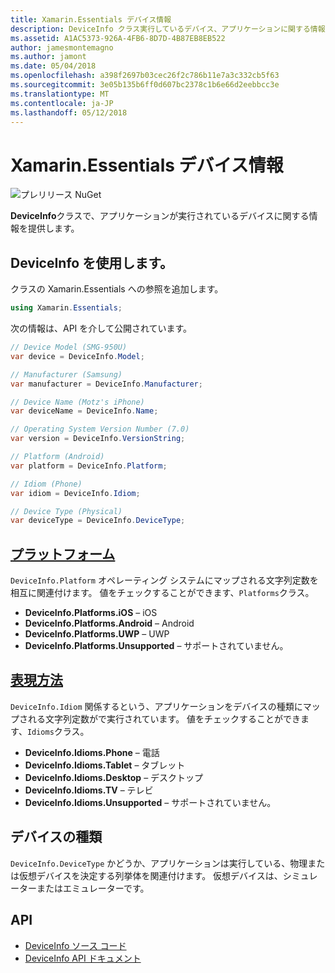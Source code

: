 ```yaml
---
title: Xamarin.Essentials デバイス情報
description: DeviceInfo クラス実行しているデバイス、アプリケーションに関する情報を提供します。
ms.assetid: A1AC5373-926A-4FB6-8D7D-4B87EB8EB522
author: jamesmontemagno
ms.author: jamont
ms.date: 05/04/2018
ms.openlocfilehash: a398f2697b03cec26f2c786b11e7a3c332cb5f63
ms.sourcegitcommit: 3e05b135b6ff0d607bc2378c1b6e66d2eebbcc3e
ms.translationtype: MT
ms.contentlocale: ja-JP
ms.lasthandoff: 05/12/2018
---
```

# <a name="xamarinessentials-device-information"></a>Xamarin.Essentials デバイス情報

![プレリリース NuGet](~/media/shared/pre-release.png)

**DeviceInfo**クラスで、アプリケーションが実行されているデバイスに関する情報を提供します。

## <a name="using-deviceinfo"></a>DeviceInfo を使用します。

クラスの Xamarin.Essentials への参照を追加します。

```csharp
using Xamarin.Essentials;
```

次の情報は、API を介して公開されています。

```csharp
// Device Model (SMG-950U)
var device = DeviceInfo.Model;

// Manufacturer (Samsung)
var manufacturer = DeviceInfo.Manufacturer;

// Device Name (Motz's iPhone)
var deviceName = DeviceInfo.Name;

// Operating System Version Number (7.0)
var version = DeviceInfo.VersionString;

// Platform (Android)
var platform = DeviceInfo.Platform;

// Idiom (Phone)
var idiom = DeviceInfo.Idiom;

// Device Type (Physical)
var deviceType = DeviceInfo.DeviceType;
```

## <a name="platformsxrefxamarinessentialsdeviceinfoplatforms"></a>[プラットフォーム](xref:Xamarin.Essentials.DeviceInfo.Platforms)

`DeviceInfo.Platform` オペレーティング システムにマップされる文字列定数を相互に関連付けます。 値をチェックすることができます、`Platforms`クラス。

- **DeviceInfo.Platforms.iOS** – iOS
- **DeviceInfo.Platforms.Android** – Android
- **DeviceInfo.Platforms.UWP** – UWP
- **DeviceInfo.Platforms.Unsupported** – サポートされていません。

## <a name="idiomsxrefxamarinessentialsdeviceinfoidioms"></a>[表現方法](xref:Xamarin.Essentials.DeviceInfo.Idioms)

`DeviceInfo.Idiom` 関係するという、アプリケーションをデバイスの種類にマップされる文字列定数がで実行されています。 値をチェックすることができます、`Idioms`クラス。

- **DeviceInfo.Idioms.Phone** – 電話
- **DeviceInfo.Idioms.Tablet** – タブレット
- **DeviceInfo.Idioms.Desktop** – デスクトップ
- **DeviceInfo.Idioms.TV** – テレビ
- **DeviceInfo.Idioms.Unsupported** – サポートされていません。

## <a name="device-type"></a>デバイスの種類

`DeviceInfo.DeviceType` かどうか、アプリケーションは実行している、物理または仮想デバイスを決定する列挙体を関連付けます。 仮想デバイスは、シミュレーターまたはエミュレーターです。

## <a name="api"></a>API

- [DeviceInfo ソース コード](https://github.com/xamarin/Essentials/tree/master/Xamarin.Essentials/DeviceInfo)
- [DeviceInfo API ドキュメント](xref:Xamarin.Essentials.DeviceInfo)
